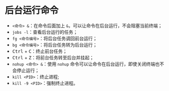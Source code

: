 # 后台运行命令

- `<命令> &`：在命令后面加上 `&`，可以让命令在后台运行，不会阻塞当前终端；
- `jobs -l`：查看后台运行的任务；
- `fg <命令编号>`：将后台任务调回前台运行；
- `bg <命令编号>`：将后台任务转为后台运行；
- <kbd>Ctrl</kbd> + <kbd>C</kbd>：终止前台任务；
- <kbd>Ctrl</kbd> + <kbd>Z</kbd>：将前台任务转至后台并挂起；
- `nohup <命令> &`：使用 `nohup` 命令可以让命令在后台运行，即使关闭终端也不会停止运行；
- `kill <PID>`：终止进程;
- `kill -9 <PID>`：强制终止进程。
